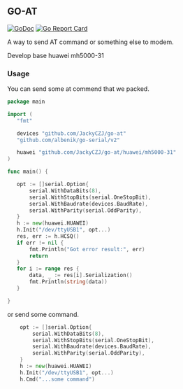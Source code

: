 GO-AT
-----
[![GoDoc](https://godoc.org/github.com/jackyczj/go-at?status.svg)](http://godoc.org/github.com/jackyczj/go-at)
[![Go Report Card](https://goreportcard.com/badge/github.com/JackyCZJ/go-at)](https://goreportcard.com/report/github.com/JackyCZJ/go-at)

A way to send AT command or something else to modem.

Develop base huawei mh5000-31

### Usage
You can send some at commend that we packed.
 
 ```go
package main

import (
	"fmt"

	devices "github.com/JackyCZJ/go-at"
	"github.com/albenik/go-serial/v2"

	huawei "github.com/JackyCZJ/go-at/huawei/mh5000-31"
)

func main() {

	opt := []serial.Option{
		serial.WithDataBits(8),
		serial.WithStopBits(serial.OneStopBit),
		serial.WithBaudrate(devices.BaudRate),
		serial.WithParity(serial.OddParity),
	}
	h := new(huawei.HUAWEI)
	h.Init("/dev/ttyUSB1", opt...)
	res, err := h.HCSQ()
	if err != nil {
		fmt.Println("Got error result:", err)
		return
	}
	for i := range res {
		data, _ := res[i].Serialization()
		fmt.Println(string(data))
	}

}
```
or send some command.
```go
	opt := []serial.Option{
		serial.WithDataBits(8),
		serial.WithStopBits(serial.OneStopBit),
		serial.WithBaudrate(devices.BaudRate),
		serial.WithParity(serial.OddParity),
	}
	h := new(huawei.HUAWEI)
	h.Init("/dev/ttyUSB1", opt...)
	h.Cmd("...some command")
```
